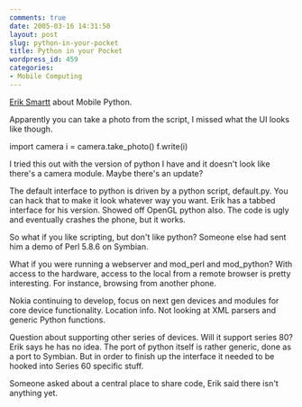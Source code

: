 ```yaml
---
comments: true
date: 2005-03-16 14:31:50
layout: post
slug: python-in-your-pocket
title: Python in your Pocket
wordpress_id: 459
categories:
- Mobile Computing
---
```


[Erik Smartt](http://conferences.oreillynet.com/cs/et2005/view/e_sess/7020) about Mobile Python.

Apparently you can take a photo from the script, I missed what the UI looks like though.

import camera
i = camera.take_photo()
f.write(i)

I tried this out with the version of python I have and it doesn't look like there's a camera module.  Maybe there's an update?

The default interface to python is driven by a python script, default.py.  You can hack that to make it look whatever way you want. Erik has a tabbed interface for his version. Showed off OpenGL python also.  The code is ugly and eventually crashes the phone, but it works.

So what if you like scripting, but don't like python? Someone else had sent him a demo of Perl 5.8.6 on Symbian.

What if you were running a webserver and mod_perl and mod_python?  With access to the hardware, access to the local from a remote browser is pretty interesting. For instance, browsing from another phone.

Nokia continuing to develop, focus on next gen devices and modules for core device functionality. Location info. Not looking at XML parsers and generic Python functions.

Question about supporting other series of devices.  Will it support series 80?  Erik says he has no idea. The port of python itself is rather generic, done as a port to Symbian.  But in order to finish up the interface it needed to be hooked into Series 60 specific stuff.

Someone asked about a central place to share code, Erik said there isn't anything yet.
